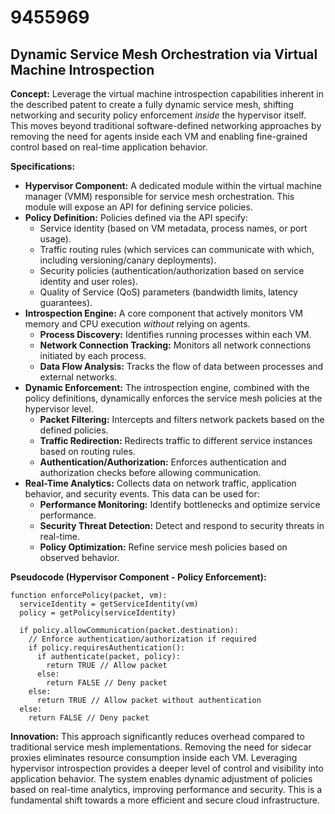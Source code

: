 # 9455969

## Dynamic Service Mesh Orchestration via Virtual Machine Introspection

**Concept:** Leverage the virtual machine introspection capabilities inherent in the described patent to create a fully dynamic service mesh, shifting networking and security policy enforcement *inside* the hypervisor itself. This moves beyond traditional software-defined networking approaches by removing the need for agents inside each VM and enabling fine-grained control based on real-time application behavior.

**Specifications:**

*   **Hypervisor Component:** A dedicated module within the virtual machine manager (VMM) responsible for service mesh orchestration. This module will expose an API for defining service policies.
*   **Policy Definition:** Policies defined via the API specify:
    *   Service identity (based on VM metadata, process names, or port usage).
    *   Traffic routing rules (which services can communicate with which, including versioning/canary deployments).
    *   Security policies (authentication/authorization based on service identity and user roles).
    *   Quality of Service (QoS) parameters (bandwidth limits, latency guarantees).
*   **Introspection Engine:** A core component that actively monitors VM memory and CPU execution *without* relying on agents.
    *   **Process Discovery:** Identifies running processes within each VM.
    *   **Network Connection Tracking:** Monitors all network connections initiated by each process.
    *   **Data Flow Analysis:** Tracks the flow of data between processes and external networks.
*   **Dynamic Enforcement:** The introspection engine, combined with the policy definitions, dynamically enforces the service mesh policies at the hypervisor level.
    *   **Packet Filtering:** Intercepts and filters network packets based on the defined policies.
    *   **Traffic Redirection:** Redirects traffic to different service instances based on routing rules.
    *   **Authentication/Authorization:** Enforces authentication and authorization checks before allowing communication.
*   **Real-Time Analytics:** Collects data on network traffic, application behavior, and security events. This data can be used for:
    *   **Performance Monitoring:** Identify bottlenecks and optimize service performance.
    *   **Security Threat Detection:** Detect and respond to security threats in real-time.
    *   **Policy Optimization:** Refine service mesh policies based on observed behavior.

**Pseudocode (Hypervisor Component - Policy Enforcement):**

```
function enforcePolicy(packet, vm):
  serviceIdentity = getServiceIdentity(vm)
  policy = getPolicy(serviceIdentity)

  if policy.allowCommunication(packet.destination):
    // Enforce authentication/authorization if required
    if policy.requiresAuthentication():
      if authenticate(packet, policy):
        return TRUE // Allow packet
      else:
        return FALSE // Deny packet
    else:
      return TRUE // Allow packet without authentication
  else:
    return FALSE // Deny packet
```

**Innovation:** This approach significantly reduces overhead compared to traditional service mesh implementations. Removing the need for sidecar proxies eliminates resource consumption inside each VM.  Leveraging hypervisor introspection provides a deeper level of control and visibility into application behavior. The system enables dynamic adjustment of policies based on real-time analytics, improving performance and security. This is a fundamental shift towards a more efficient and secure cloud infrastructure.